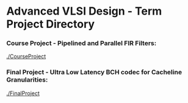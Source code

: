 # Advanced VLSI Design - Term Project Directory

<h3> Course Project - Pipelined and Parallel FIR Filters: </h3>

[./CourseProject](https://github.com/anotherAsad/AdvancedVLSIdesign/tree/main/CourseProject)

<h3> Final  Project - Ultra Low Latency BCH codec for Cacheline Granularities: </h3>

[./FinalProject](https://github.com/anotherAsad/AdvancedVLSIdesign/tree/main/FinalProject)
